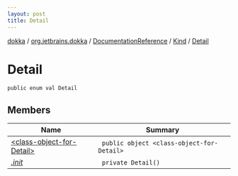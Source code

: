```yaml
---
layout: post
title: Detail
---
```

[dokka](../../../../index.md) / [org.jetbrains.dokka](../../../index.md) / [DocumentationReference](../../index.md) / [Kind](../index.md) / [Detail](index.md)

# Detail

```
public enum val Detail
```
## Members
| Name | Summary |
|------|---------|
|[&lt;class-object-for-Detail&gt;](_class-object-for-Detail_/index.md)|&nbsp;&nbsp;`public object <class-object-for-Detail>`<br>|
|[*.init*](_init_.md)|&nbsp;&nbsp;`private Detail()`<br>|

